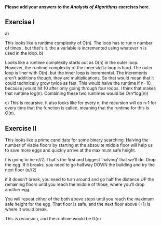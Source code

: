 #### Please add your answers to the ***Analysis of  Algorithms*** exercises here.

## Exercise I

a)

This looks like a runtime complexity of O(n). The loop has to run n number of times , but that's it. the a variable is incremented using whatever n is used in the loop.
b)

Looks like a runtime complexity starts out as O(n) in the outer loop. However, the runtime complexity of the inner `while` loop is hard. The outer loop is liner with O(n), but the inner loop is incremental. The increments aren't additions though, they are multiplications. So that would mean that it could technically grow twice as fast. This would halve the runtime if n=10, because jwould hit 10 after only going through four loops. I think that makes that runtime log(n). Combining these two runtimes would be O(n*log(n))

c) This is recursive. It also looks like for every n, the recursion will do n-1 for every time that the function is called, meaning that the runtime for this is O(n).

## Exercise II

This looks like a prime candidate for some binary searching. Halving the number of viable floors by starting at the absoulte middle floor will help us to save more eggs and quickly arrive at the maximum safe height.

f is going to be n//2. That's the first and biggest 'halving' that we'll do. Drop the egg. If it breaks, you need to go halfway DOWN the building and try the next floor (n//2)

if it doesn't break, you need to turn around and go half the distance UP the remaining floors until you reach the middle of those, where you'll drop another egg.

You will repeat either of the both above steps until you reach the maximum safe height for the egg. That floor is safe, and the next floor above (+1) is where it would break.

This is recursion, and the runtime would be O(n)
